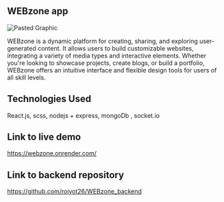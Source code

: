  ## WEBzone app

![Pasted Graphic](https://github.com/user-attachments/assets/962cb6c5-78f5-4cbe-9522-782820043ed7)



WEBzone is a dynamic platform for creating, sharing, and exploring user-generated content. It allows users to build customizable websites, integrating a variety of media types and interactive elements. Whether you're looking to showcase projects, create blogs, or build a portfolio, WEBzone offers an intuitive interface and flexible design tools for users of all skill levels.

## Technologies Used
React.js, scss, nodejs + express, mongoDb , socket.io 

## Link to live demo
https://webzone.onrender.com/

## Link to backend repository
https://github.com/roiyot26/WEBzone_backend

